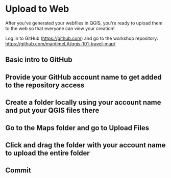 # Upload to Web

After you've generated your webfiles in QGIS, you're ready to upload them to the web so that everyone can view your creation!

Log in to GitHub (https://github.com) and go to the workshop repository: https://github.com/maptimeLA/qgis-101-travel-map/

## Basic intro to GitHub

## Provide your GitHub account name to get added to the repository access

## Create a folder locally using your account name and put your QGIS files there

## Go to the Maps folder and go to Upload Files

## Click and drag the folder with your account name to upload the entire folder

## Commit

